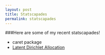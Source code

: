 ```yaml
---
layout: post
title: Statscapades
permalink: statscapades
---
```


###Here are some of my recent statscapades! 

* caret package 
* [Latent Dirichlet Allocation](statscapades/lda.html)